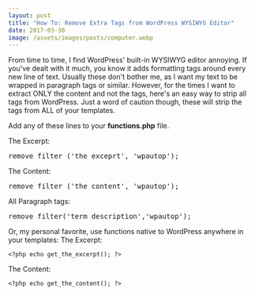 ```yaml
---
layout: post
title: "How To: Remove Extra Tags from WordPress WYSIWYG Editor"
date: 2017-03-30
image: /assets/images/posts/computer.webp
---
```

From time to time, I find WordPress' built-in WYSIWYG editor annoying. If you've dealt with it much, you know it adds formatting tags around every new line of text. Usually these don't bother me, as I want my text to be wrapped in paragraph tags or similar. However, for the times I want to extract ONLY the content and not the tags, here's an easy way to strip all tags from WordPress. Just a word of caution though, these will strip the tags from ALL of your templates.

Add any of these lines to your **functions.php** file.

The Excerpt:

<pre>remove_filter ('the_exceprt', 'wpautop');</pre>

The Content:

<pre>remove_filter ('the_content', 'wpautop');</pre>

All Paragraph tags:

<pre>remove_filter('term_description','wpautop');</pre>

Or, my personal favorite, use functions native to WordPress anywhere in your templates: The Excerpt:

`<?php echo get_the_excerpt(); ?>`

The Content:

`<?php echo get_the_content(); ?>`